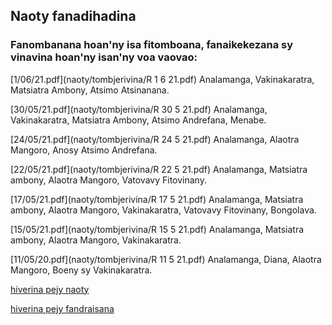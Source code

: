 ## Naoty fanadihadina 

### Fanombanana hoan'ny isa fitomboana, fanaikekezana sy vinavina hoan'ny isan'ny voa vaovao:

[1/06/21.pdf](naoty/tombjerivina/R 1 6 21.pdf) Analamanga, Vakinakaratra, Matsiatra Ambony, Atsimo Atsinanana.

[30/05/21.pdf](naoty/tombjerivina/R 30 5 21.pdf) Analamanga, Vakinakaratra, Matsiatra Ambony, Atsimo Andrefana, Menabe.

[24/05/21.pdf](naoty/tombjerivina/R 24 5 21.pdf) Analamanga, Alaotra Mangoro, Anosy Atsimo Andrefana.

[22/05/21.pdf](naoty/tombjerivina/R 22 5 21.pdf) Analamanga, Matsiatra ambony, Alaotra Mangoro, Vatovavy Fitovinany.

[17/05/21.pdf](naoty/tombjerivina/R 17 5 21.pdf) Analamanga, Matsiatra ambony, Alaotra Mangoro, Vakinakaratra, Vatovavy Fitovinany, Bongolava.

[15/05/21.pdf](naoty/tombjerivina/R 15 5 21.pdf) Analamanga, Matsiatra ambony, Alaotra Mangoro, Vakinakaratra.

[11/05/20.pdf](naoty/tombjerivina/R 11 5 21.pdf) Analamanga, Diana, Alaotra Mangoro, Boeny sy Vakinakaratra.



<!--







[7/10/20.pdf](naoty/tombjerivina/R 7 10.pdf) Analamanga, Diana, Sava, Matsiatra Ambony, Alaotra Mangoro, Ihorombe, Atsimo Andrefana.

[3/10/20.pdf](naoty/tombjerivina/R 3 10.pdf) Analamanga, Diana, Sava, Matsiatra Ambony, Alaotra Mangoro.

[9/09/20.pdf](naoty/tombjerivina/R 9 9.pdf) Analamanga, Diana, Menabe, Sofia, Sava, Matsiatra Ambony, Alaotra Mangoro sy Faritra Atsinanana.

[6/09/20.pdf](naoty/tombjerivina/R 6 9.pdf) Analamanga, Diana, Sofia, Matsiatra Ambony, Alaotra Mangoro sy Faritra Atsinanana.

[3/09/20.pdf](naoty/tombjerivina/R 3 9.pdf)  Analamanga, Diana, Sofia, Vakinakaratra, Matsiatra Ambony, Alaotra Mangoro, Boeny sy Faritra Atsinanana.

[1/08/20.pdf](naoty/tombjerivina/R 1 8.pdf) Antananarivo sy Toamasina.

[8/07/20.pdf](naoty/tombjerivina/R 8 7.pdf) Antananarivo sy Toamasina.

[8/07/20.pdf](naoty/tombjerivina/R 8 7_nahitsy.pdf) Antananarivo sy Toamasina.

[6/07/20.pdf](naoty/tombjerivina/R 6 7.pdf) Antananarivo sy Toamasina.

[4/07/20.pdf](naoty/tombjerivina/R 4 7.pdf) Antananarivo sy Toamasina.

[2/07/20.pdf] (naoty/tombjerivina/R 2 7.pdf)  Antananarivo sy Toamasina.

### 

28/06/2020: [Jeritodika hoan'Antananarivo sy Toamasina: 14-27/06.pdf](naoty/tombjerivina/Jeritodika 146276.pdf) Manakaiky ireo isan'ny voa voatily amin'ny isan'ny voa notombanana avy amin'ny isa tomboana R vitsivitsy. Ny herinandro roa teo aloha no hanaovana ny jeritodika.

16/07/2020: [Fampitahana tombana hoan'ny isa fitomboana (reproduction number).pdf)](/naoty/tombjerivina/Fampitaha R.pdf) Mampitaha ny [modely iray](https://mrc-ide.github.io/covid19-short-term-forecasts/index.html) ampiasan'ny Imperial College COVID-19 Response Team (antsoina eto hoe modely IC) sy ny modely ampiasana [eto](naoty/tombjerivina/Famantarana.pdf) (antsoina hoe modely RP). Ireo modely IC sy RP dia manome isa fitomboana R, antsoina eto hoe R(IC) sy R(RP), hoan'i Madagasikara sy firenena afrikana telo. Ireo isa R(IC) sy R(RP) ireo no ampitahana.

9/06/2020: [Tombana hoan'ny isa fitomboana (reproduction number) ao Madagasikara.pdf](naoty/tombjerivina/Famantarana.pdf) Mamantatra ny fivoaran'ny aretina amin'ny alalan'ny fanombanana ny isa fitomboana. Modely statistika mampitovy ny fifindran'ny aretina miainga amin'ny olona iray amin'ny tranga kisendrasendra antsoina hoe renewal process no ampiasana; ny fanombanana araky ny modely faharoa ao amin'[ity fanadihadihana ity](https://mrc-ide.github.io/covid19-short-term-forecasts/index.html) no arahina eto.











[10/07/20.pdf](naoty/tombjerivina/R 10 7.pdf) Antananarivo sy Toamasina.

[10/10/20.pdf](naoty/tombjerivina/R 11 10.pdf)  Analamanga, Diana, Sava, Alaotra Mangoro, Matsiatra Ambony, Ihorombe, Atsimo Andrefana.

[12/06/20.pdf](naoty/tombjerivina/R 12 6.pdf)  Antananarivo sy Toamasina.

[12/07/20.pdf](naoty/tombjerivina/R 12 7.pdf)  Antananarivo sy Toamasina.

[12/09/20.pdf](naoty/tombjerivina/R 12 9.pdf)  Analamanga, Vakinakaratra, Diana, Sofia, Sava, Alaotra Mangoro sy Faritra Atsinanana.

[13/10/20.pdf](naoty/tombjerivina/R 13 10.pdf) Analamanga, Vakinakaratra, Diana sy Alaotra Mangoro.

[14/06/20.pdf](naoty/tombjerivina/R 14 6.pdf) Antananarivo sy Toamasina.

[14/07/20.pdf](naoty/tombjerivina/R 14 7.pdf) Antananarivo sy Toamasina.

[14/08/20.pdf](naoty/tombjerivina/R 14 8.pdf) Analamanga sy Faritra Atsinanana.

[15/09/20.pdf](naoty/tombjerivina/R 15 9.pdf) Analamanga, Vakinakaratra, Diana, Sofia, Sava, Alaotra Mangoro, Matsiatra Ambony sy Faritra Atsinanana.

[16/06/20.pdf](naoty/tombjerivina/R 16 6.pdf) Antananarivo sy Toamasina.

[16/07/20.pdf](naoty/tombjerivina/R 16 7.pdf) Antananarivo sy Toamasina.

[16/08/20.pdf](naoty/tombjerivina/R 16 8.pdf) Analamanga sy Faritra Atsinanana.

[18/06/20.pdf](naoty/tombjerivina/R 18 6.pdf) Antananarivo sy Toamasina.

[18/07/20.pdf](naoty/tombjerivina/R 18 7.pdf) Antananarivo sy Toamasina.

[18/08/20.pdf](naoty/tombjerivina/R 18 8.pdf) Antananarivo sy Toamasina.

[18/09/20.pdf](naoty/tombjerivina/R 18 9.pdf) Analamanga, Vakinakaratra, Diana, Vatovavy Fitovinany, Sava, Alaotra Mangoro sy Matsiatra Ambony.

[20/06/20.pdf](naoty/tombjerivina/R 20 6.pdf) Antananarivo sy Toamasina.

[20/07/20.pdf](naoty/tombjerivina/R 20 7.pdf) Antananarivo sy Toamasina.

[20/08/20.pdf](naoty/tombjerivina/R 20 8.pdf) Analamanga, Sofia, Boeny, Diana, Alaotra Mangoro sy Matsiatra Ambony, Faritra Atsinanana.

[21/09/20.pdf](naoty/tombjerivina/R 21 9.pdf) Analamanga, Vakinakaratra, Diana, Vatovavy Fitovinany, Itasy, Sava, Boeny, Alaotra Mangoro.

[22/06/20.pdf](naoty/tombjerivina/R 22 6.pdf) Antananarivo sy Toamasina.

Add files via upload
2 hours ago
[22/07/20.pdf](naoty/tombjerivina/R 22 7.pdf)  Antananarivo sy Toamasina.

Add files via upload
2 hours ago
[22/08/20.pdf](naoty/tombjerivina/R 22 8.pdf) Analamanga, Alaotra Mangoro, Sofia, Sava, Diana, Boeny, Faritra Atsinanana.

[24/06/20.pdf](naoty/tombjerivina/R 24 6.pdf) Antananarivo sy Toamasina.

[24/07/20.pdf](naoty/tombjerivina/R 24 7.pdf)  Antananarivo sy Toamasina.

Add files via upload
2 hours ago
[24/08/20.pdf](naoty/tombjerivina/R 24 8.pdf) Analamanga, Diana, Sofia, Vakinakaratra, Menabe, Faritra Atsinanana.

[25/09/20.pdf](naoty/tombjerivina/R 25 9.pdf) Analamanga, Diana, Vatovavy Fitovinany, Sava, Alaotra Mangoro, Matsiatra Ambony.

(naoty/tombjerivina/R 26 6.pdf)  Antananarivo sy Toamasina.

Add files via upload
2 hours ago
(naoty/tombjerivina/R 26 7.pdf)  Antananarivo sy Toamasina.

Add files via upload
2 hours ago
(naoty/tombjerivina/R 26 8.pdf)  Antananarivo sy Toamasina.

Add files via upload
2 hours ago
(naoty/tombjerivina/R 28 6.pdf)  Antananarivo sy Toamasina.


(naoty/tombjerivina/R 28 7.pdf) Antananarivo sy Toamasina.

(naoty/tombjerivina/R 28 8.pdf) Antananarivo sy Toamasina.

(naoty/tombjerivina/R 29 9.pdf) 






Add files via upload
2 hours ago
(naoty/tombjerivina/R 30 5 21.pdf
Add files via upload
2 hours ago
(naoty/tombjerivina/R 30 6.pdf
Add files via upload
2 hours ago
(naoty/tombjerivina/R 30 7.pdf
Add files via upload
2 hours ago
(naoty/tombjerivina/R 31 8.pdf



(naoty/tombjerivina/R Antana Toama.pdf
Add files via upload
2 hours ago
(naoty/tombjerivina/R fanombohana.pdf
Add files via upload
2 hours ago
(naoty/tombjerivina/Rantana.pdf
Add files via upload
2 hours ago
(naoty/tombjerivina/Vinavina lavitra.pdf
Add files via upload
2 hours ago
(naoty/tombjerivina/cov mdg.pdf 

Aprily 2020: [Tombana momba ny taha-pifindran'ny Covid-19 ao Madagasikara.pdf](naoty/tombjerivina/cov%20mdg.pdf) Mampiasa modely SIR mba hanombana ny taha-pifindrana λ (estimation) avy ireo antontan'isa hanana momba an'i Madagasikara sy haminavinana ny mety ho fivoaran'ny aretina (forecasting) raha mampihatra fepetra vinavina 7 karazany, aloha na aoriana na amin'ny fotoan'ny 15 aprily.




-->
[hiverina pejy naoty](./pejynaoty.md)

[hiverina pejy fandraisana](./) 
